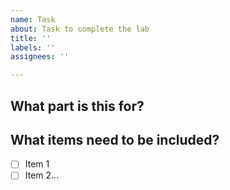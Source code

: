 ```yaml
---
name: Task
about: Task to complete the lab
title: ''
labels: ''
assignees: ''

---
```


## What part is this for?

## What items need to be included?
- [ ] Item 1
- [ ] Item 2...
